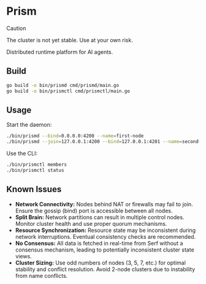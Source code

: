# Prism

> [!CAUTION]
> The cluster is not yet stable. Use at your own risk.

Distributed runtime platform for AI agents.

## Build

```bash
go build -o bin/prismd cmd/prismd/main.go
go build -o bin/prismctl cmd/prismctl/main.go
```

## Usage

Start the daemon:
```bash
./bin/prismd --bind=0.0.0.0:4200 --name=first-node
./bin/prismd --join=127.0.0.1:4200 --bind=127.0.0.1:4201 --name=second-node
```

Use the CLI:
```bash
./bin/prismctl members
./bin/prismctl status
```


## Known Issues

- **Network Connectivity:** Nodes behind NAT or firewalls may fail to join. Ensure the gossip (bind) port is accessible between all nodes.
- **Split Brain:** Network partitions can result in multiple control nodes. Monitor cluster health and use proper quorum mechanisms.
- **Resource Synchronization:** Resource state may be inconsistent during network interruptions. Eventual consistency checks are recommended.
- **No Consensus:** All data is fetched in real-time from Serf without a consensus mechanism, leading to potentially inconsistent cluster state views.
- **Cluster Sizing:** Use odd numbers of nodes (3, 5, 7, etc.) for optimal stability and conflict resolution. Avoid 2-node clusters due to instability from name conflicts.